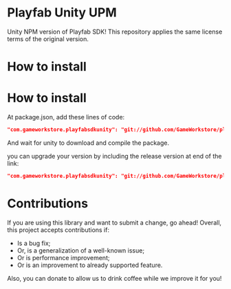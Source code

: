 # Playfab Unity UPM
Unity NPM version of Playfab SDK! This repository applies the same license terms of the original version.

# How to install

# How to install

At package.json, add these lines of code:
```json
"com.gameworkstore.playfabsdkunity": "git://github.com/GameWorkstore/playfab-unity.git#2.104.1"
```

And wait for unity to download and compile the package.

you can upgrade your version by including the release version at end of the link:
```json
"com.gameworkstore.playfabsdkunity": "git://github.com/GameWorkstore/playfab-unity.git#2.114.0"
```

# Contributions

If you are using this library and want to submit a change, go ahead! Overall, this project accepts contributions if:
- Is a bug fix;
- Or, is a generalization of a well-known issue;
- Or is performance improvement;
- Or is an improvement to already supported feature.

Also, you can donate to allow us to drink coffee while we improve it for you!
